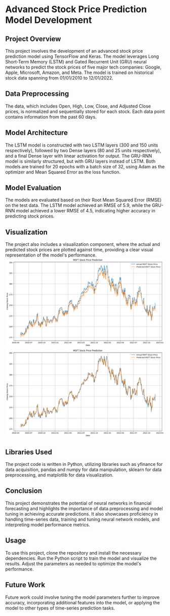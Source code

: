 # Advanced Stock Price Prediction Model Development

## Project Overview
This project involves the development of an advanced stock price prediction model using TensorFlow and Keras. The model leverages Long Short-Term Memory (LSTM) and Gated Recurrent Unit (GRU) neural networks to predict the stock prices of five major tech companies: Google, Apple, Microsoft, Amazon, and Meta. The model is trained on historical stock data spanning from 01/01/2010 to 12/01/2022.

## Data Preprocessing
The data, which includes Open, High, Low, Close, and Adjusted Close prices, is normalized and sequentially stored for each stock. Each data point contains information from the past 60 days.

## Model Architecture
The LSTM model is constructed with two LSTM layers (300 and 150 units respectively), followed by two Dense layers (80 and 25 units respectively), and a final Dense layer with linear activation for output. The GRU-RNN model is similarly structured, but with GRU layers instead of LSTM. Both models are trained for 20 epochs with a batch size of 32, using Adam as the optimizer and Mean Squared Error as the loss function.

## Model Evaluation
The models are evaluated based on their Root Mean Squared Error (RMSE) on the test data. The LSTM model achieved an RMSE of 5.9, while the GRU-RNN model achieved a lower RMSE of 4.5, indicating higher accuracy in predicting stock prices.

## Visualization
The project also includes a visualization component, where the actual and predicted stock prices are plotted against time, providing a clear visual representation of the model's performance.
![Image description](images/lstm/image1.png)
![Microsoft Price prediction using RNN](images/rnn/image4.png)


## Libraries Used
The project code is written in Python, utilizing libraries such as yfinance for data acquisition, pandas and numpy for data manipulation, sklearn for data preprocessing, and matplotlib for data visualization.

## Conclusion
This project demonstrates the potential of neural networks in financial forecasting and highlights the importance of data preprocessing and model tuning in achieving accurate predictions. It also showcases proficiency in handling time-series data, training and tuning neural network models, and interpreting model performance metrics.

## Usage
To use this project, clone the repository and install the necessary dependencies. Run the Python script to train the model and visualize the results. Adjust the parameters as needed to optimize the model's performance.

## Future Work
Future work could involve tuning the model parameters further to improve accuracy, incorporating additional features into the model, or applying the model to other types of time-series prediction tasks.
